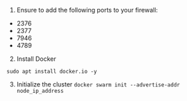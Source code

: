 
1. Ensure to add the following ports to your firewall:
- 2376
- 2377
- 7946
- 4789

2. Install Docker

`sudo apt install docker.io -y`

3. Initialize the cluster
`docker swarm init --advertise-addr node_ip_address`

